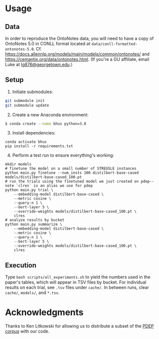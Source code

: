 # Usage
## Data
In order to reproduce the OntoNotes data, you will need to have a copy of OntoNotes 5.0 in CONLL format located at 
`data/conll-formatted-ontonotes-5.0`. 
Cf. https://docs.allennlp.org/models/main/models/common/ontonotes/ and https://cemantix.org/data/ontonotes.html. 
(If you're a GU affiliate, email Luke at lg876@georgetown.edu.)

## Setup
1. Initiate submodules:

```bash
git submodule init
git submodule update
```

2. Create a new Anaconda environment:

```bash
$ conda create --name bhus python=3.8
```

3. Install dependencies:

```
conda activate bhus
pip install -r requirements.txt
```

4. Perform a test run to ensure everything's working:

```
mkdir models
# finetune the model on a small number of STREUSLE instances
python main.py finetune --num_insts 100 distilbert-base-cased models/distilbert-base-cased_100.pt
# run the trials using the finetuned model we just created on pdep--note `clres` is an alias we use for pdep
python main.py trial \
    --embedding-model distilbert-base-cased \
    --metric cosine \
    --query-n 1 \
    --bert-layer 5 \
    --override-weights models/distilbert-base-cased_100.pt \
    clres
# analyze results by bucket
python main.py summarize \
    --embedding-model distilbert-base-cased \
    --metric cosine \
    --query-n 1 \
    --bert-layer 5 \
    --override-weights models/distilbert-base-cased_100.pt \
    clres
```

## Execution

Type `bash scripts/all_experiments.sh` to yield the numbers used in the paper's tables, which will appear in TSV 
files by bucket. For individual results on each trial, see `.tsv` files under `cache/`.
In between runs, clear `cache/`, `models/`, and `*.tsv`.

# Acknowledgments
Thanks to Ken Litkowski for allowing us to distribute a subset of the 
[PDEP corpus](https://www.aclweb.org/anthology/P14-1120.pdf) with our code. 

